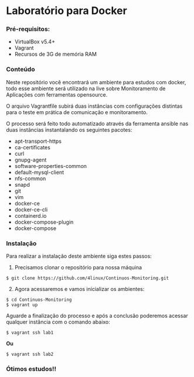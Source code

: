# Laboratório para Docker

### **Pré-requisitos:**

- VirtualBox v5.4+
- Vagrant
- Recursos de 3G de memória RAM

### **Conteúdo**

Neste repositório você encontrará um ambiente para estudos com docker, todo esse ambiente será utilizado na live sobre Monitoramento de Aplicações com ferramentas opensource.

O arquivo Vagrantfile subirá duas instâncias com configurações distintas para o teste em prática de comunicação e monitoramento.

O processo será feito todo automatizado através da ferramenta ansible nas duas instâncias instantalando os seguintes pacotes:

- apt-transport-https
- ca-certificates
- curl
- gnupg-agent
- software-properties-common
- default-mysql-client
- nfs-common
- snapd
- git
- vim
- docker-ce
- docker-ce-cli
- containerd.io
- docker-compose-plugin
- docker-compose

### Instalação

Para realizar a instalação deste ambiente siga estes passos:

1. Precisamos clonar o repositório para nossa máquina
```
$ git clone https://github.com/4linux/Continuos-Monitoring.git
```
2. Agora acessaremos e vamos inicializar os ambientes:

```
$ cd Continuos-Monitoring
$ vagrant up
```

Aguarde a finalização do processo e após a conclusão poderemos acessar qualquer instância com o comando abaixo:

```
$ vagrant ssh lab1
```
**Ou**
```
$ vagrant ssh lab2
```

### **Ótimos estudos!!**